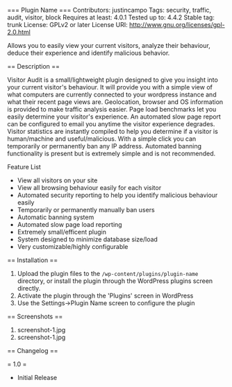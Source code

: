 === Plugin Name ===
Contributors: justincampo
Tags: security, traffic, audit, visitor, block
Requires at least: 4.0.1
Tested up to: 4.4.2
Stable tag: trunk
License: GPLv2 or later
License URI: http://www.gnu.org/licenses/gpl-2.0.html

Allows you to easily view your current visitors, analyze their behaviour, deduce their experience and identify malicious behavior.

== Description ==

Visitor Audit is a small/lightweight plugin designed to give you insight into your current visitor's behaviour.  It will provide you with a simple view of what computers are currently connected to your wordpress instance and what their recent page views are. Geolocation, browser and OS information is provided to make traffic analysis easier. Page load benchmarks let you easily determine your visitor's experience. An automated slow page report can be configured to email you anytime the visitor experience degrades.  Visitor statistics are instantly compiled to help you determine if a visitor is human/machine and useful/malicious.  With a simple click you can temporarily or permanently ban any IP address. Automated banning functionality is present but is extremely simple and is not recommended.

Feature List

* View all visitors on your site
* View all browsing behaviour easily for each visitor
* Automated security reporting to help you identify malicious behaviour easily
* Temporarily or permanently manually ban users
* Automatic banning system
* Automated slow page load reporting
* Extremely small/efficent plugin
* System designed to minimize database size/load
* Very customizable/highly configurable

== Installation ==

1. Upload the plugin files to the `/wp-content/plugins/plugin-name` directory, or install the plugin through the WordPress plugins screen directly.
1. Activate the plugin through the 'Plugins' screen in WordPress
1. Use the Settings->Plugin Name screen to configure the plugin

== Screenshots ==

1. screenshot-1.jpg
2. screenshot-1.jpg

== Changelog ==

= 1.0 =
* Initial Release
